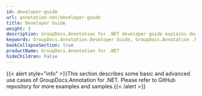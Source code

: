 ```yaml
---
id: developer-guide
url: annotation-net/developer-guide
title: Developer Guide
weight: 3
description: GroupDocs.Annotation for .NET developer guide explains document annotator features and shows how to annotate PDF, Word, Excel, PowerPoint documents and images inside your .NET applications
keywords: GroupDocs.Annotation Developer Guide, GroupDocs.Annotation .NET Developer Guide, GroupDocs.Annotation Developer Guide C#, Using GroupDocs.Annotation for .NET, GroupDocs.Annotation for .NET use cases
bookCollapseSection: true
productName: GroupDocs.Annotation for .NET
hideChildren: False
---
```

{{< alert style="info" >}}This section describes some basic and advanced use cases of GroupDocs.Annotation for .NET. Please refer to GitHub repository for more examples and samples.{{< /alert >}}
